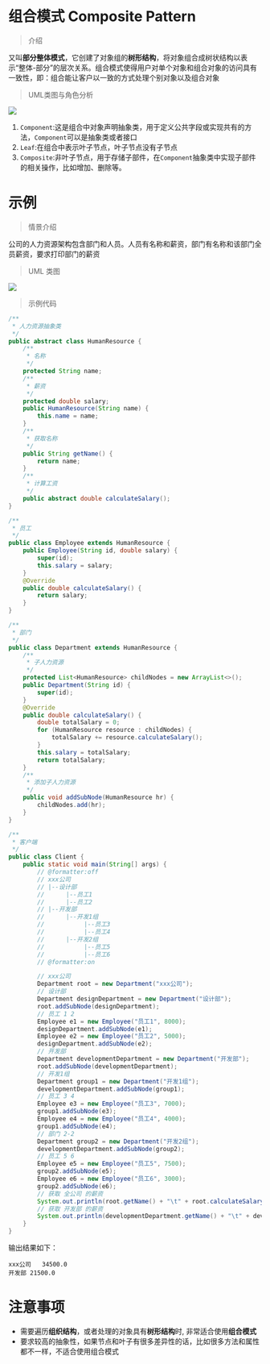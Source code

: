 # 组合模式 Composite Pattern

> 介绍

又叫**部分整体模式**，它创建了对象组的**树形结构**，将对象组合成树状结构以表示“整体-部分”的层次关系。组合模式使得用户对单个对象和组合对象的访问具有一致性，即：组合能让客户以一致的方式处理个别对象以及组合对象

> UML类图与角色分析

![](https://cdn.maxqiu.com/upload/8933d7c14b8943848b16de31e240280d.jpg)

1. `Component`:这是组合中对象声明抽象类，用于定义公共字段或实现共有的方法，`Component`可以是抽象类或者接口
2. `Leaf`:在组合中表示叶子节点，叶子节点没有子节点
3. `Composite`:非叶子节点，用于存储子部件，在`Component`抽象类中实现子部件的相关操作，比如增加、删除等。

# 示例

> 情景介绍

公司的人力资源架构包含部门和人员。人员有名称和薪资，部门有名称和该部门全员薪资，要求打印部门的薪资

> UML 类图

![](https://cdn.maxqiu.com/upload/6c518307c9404006819ffdbf8a153775.jpg)

> 示例代码

```java
/**
 * 人力资源抽象类
 */
public abstract class HumanResource {
    /**
     * 名称
     */
    protected String name;
    /**
     * 薪资
     */
    protected double salary;
    public HumanResource(String name) {
        this.name = name;
    }
    /**
     * 获取名称
     */
    public String getName() {
        return name;
    }
    /**
     * 计算工资
     */
    public abstract double calculateSalary();
}
```

```java
/**
 * 员工
 */
public class Employee extends HumanResource {
    public Employee(String id, double salary) {
        super(id);
        this.salary = salary;
    }
    @Override
    public double calculateSalary() {
        return salary;
    }
}
```

```java
/**
 * 部门
 */
public class Department extends HumanResource {
    /**
     * 子人力资源
     */
    protected List<HumanResource> childNodes = new ArrayList<>();
    public Department(String id) {
        super(id);
    }
    @Override
    public double calculateSalary() {
        double totalSalary = 0;
        for (HumanResource resource : childNodes) {
            totalSalary += resource.calculateSalary();
        }
        this.salary = totalSalary;
        return totalSalary;
    }
    /**
     * 添加子人力资源
     */
    public void addSubNode(HumanResource hr) {
        childNodes.add(hr);
    }
}
```

```java
/**
 * 客户端
 */
public class Client {
    public static void main(String[] args) {
        // @formatter:off
        // xxx公司
        // |--设计部
        //      |--员工1
        //      |--员工2
        // |--开发部
        //      |--开发1组
        //           |--员工3
        //           |--员工4
        //      |--开发2组
        //           |--员工5
        //           |--员工6
        // @formatter:on

        // xxx公司
        Department root = new Department("xxx公司");
        // 设计部
        Department designDepartment = new Department("设计部");
        root.addSubNode(designDepartment);
        // 员工 1 2
        Employee e1 = new Employee("员工1", 8000);
        designDepartment.addSubNode(e1);
        Employee e2 = new Employee("员工2", 5000);
        designDepartment.addSubNode(e2);
        // 开发部
        Department developmentDepartment = new Department("开发部");
        root.addSubNode(developmentDepartment);
        // 开发1组
        Department group1 = new Department("开发1组");
        developmentDepartment.addSubNode(group1);
        // 员工 3 4
        Employee e3 = new Employee("员工3", 7000);
        group1.addSubNode(e3);
        Employee e4 = new Employee("员工4", 4000);
        group1.addSubNode(e4);
        // 部门 2-2
        Department group2 = new Department("开发2组");
        developmentDepartment.addSubNode(group2);
        // 员工 5 6
        Employee e5 = new Employee("员工5", 7500);
        group2.addSubNode(e5);
        Employee e6 = new Employee("员工6", 3000);
        group2.addSubNode(e6);
        // 获取 全公司 的薪资
        System.out.println(root.getName() + "\t" + root.calculateSalary());
        // 获取 开发部 的薪资
        System.out.println(developmentDepartment.getName() + "\t" + developmentDepartment.calculateSalary());
    }
}
```

输出结果如下：

    xxx公司	34500.0
    开发部	21500.0

# 注意事项

- 需要遍历**组织结构**，或者处理的对象具有**树形结构**时, 非常适合使用**组合模式**
- 要求较高的抽象性，如果节点和叶子有很多差异性的话，比如很多方法和属性都不一样，不适合使用组合模式
